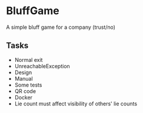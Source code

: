 # BluffGame
A simple bluff game for a company (trust/no)

## Tasks
* Normal exit
* UnreachableException
* Design
* Manual
* Some tests
* QR code
* Docker
* Lie count must affect visibility of others' lie counts
